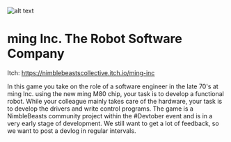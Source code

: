 ![alt text](https://img.itch.zone/aW1nLzQzMzcyMzgucG5n/original/bPsQVf.png "ming Inc. The Robot Software Company")

# ming Inc. The Robot Software Company

Itch: https://nimblebeastscollective.itch.io/ming-inc

In this game you take on the role of a software engineer in the late 70's at ming Inc. using the new ming M80 chip, your task is to develop a functional robot. While your colleague mainly takes care of the hardware, your task is to develop the drivers and write control programs.
The game is a NimbleBeasts community project within the #Devtober event and is in a very early stage of development. We still want to get a lot of feedback, so we want to post a devlog in regular intervals.
